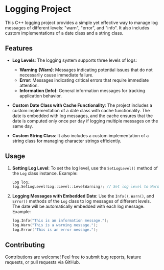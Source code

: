 # Logging Project

This C++ logging project provides a simple yet effective way to manage log messages of different levels: "warn", "error", and "info". It also includes custom implementations of a date class and a string class.

## Features

- **Log Levels**: The logging system supports three levels of logs:
  - **Warning (Warn)**: Messages indicating potential issues that do not necessarily cause immediate failure.
  - **Error**: Messages indicating critical errors that require immediate attention.
  - **Information (Info)**: General information messages for tracking application behavior.

- **Custom Date Class with Cache Functionality**: The project includes a custom implementation of a date class with cache functionality. The date is embedded with log messages, and the cache ensures that the date is computed only once per day if logging multiple messages on the same day.

- **Custom String Class**: It also includes a custom implementation of a string class for managing character strings efficiently.

## Usage

1. **Setting Log Level**: To set the log level, use the `SetLogLevel()` method of the `Log` class instance. Example:
    ```cpp
    Log log;
    log.SetLogLevel(Log::Level::LevelWarning); // Set log level to Warning
    ```

2. **Logging Messages with Embedded Date**: Use the `Info()`, `Warn()`, and `Error()` methods of the `Log` class to log messages of different levels. The date will be automatically embedded with each log message. Example:
    ```cpp
    log.Info("This is an information message.");
    log.Warn("This is a warning message.");
    log.Error("This is an error message.");
    ```

## Contributing

Contributions are welcome! Feel free to submit bug reports, feature requests, or pull requests via GitHub.

